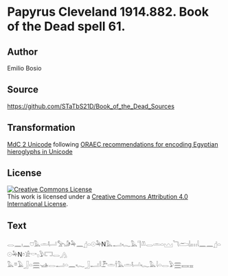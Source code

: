 # Papyrus Cleveland 1914.882. Book of the Dead spell 61.

## Author 

Emilio Bosio

## Source 

https://github.com/STaTbS21D/Book_of_the_Dead_Sources

## Transformation 

[MdC 2 Unicode](https://statbs21d.github.io/mdc2unicode.html) following [ORAEC recommendations for encoding Egyptian hieroglyphs in Unicode](https://github.com/oraec/recommendations-encoding-hieroglyphs)

## License 

<a rel="license" href="http://creativecommons.org/licenses/by/4.0/"><img alt="Creative Commons License" style="border-width:0" src="https://i.creativecommons.org/l/by/4.0/88x31.png" /></a><br />This work is licensed under a <a rel="license" href="http://creativecommons.org/licenses/by/4.0/">Creative Commons Attribution 4.0 International License</a>.

## Text 

<hiero>𓂋𓈖𓏤𓈖𓈞𓅓𓏛𓂡𓅡𓏤𓀏𓅆𓈖𓊨𓏏𓇳𓅆N𓅓𓂝𓆑𓅓𓊹𓌨𓂋𓏛𓏏𓈉𓆓𓂧𓌃𓏤𓏥𓇋𓈖𓈖𓊨𓏏𓇳𓅆N𓏌𓀀𓎡𓊪𓅱𓉐𓂋𓂻<br>
𓅓𓎼𓄿𓃀𓏏𓈗𓊛𓂋𓂝𓏏𓈖𓆑𓃀𓂝𓎛𓅤𓏛𓌂𓅓𓏛𓂡𓆑𓅓𓇋𓏏𓂋𓅱𓈗𓈘𓈇<br></hiero>